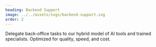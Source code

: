 ```yaml
---
heading: Backend Support
image: ../../assets/svgs/backend-support.svg
order: 2
---
```


Delegate back-office tasks to our hybrid model of AI tools and trained specialists. Optimized for quality, speed, and cost.

